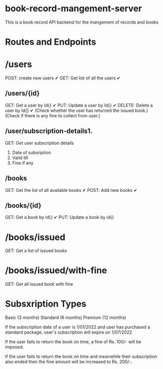 # book-record-mangement-server
This is a book record API backend for the 
mangement of records and books

# Routes and Endpoints

# /users
POST: create new users ✔
GET: Get list of all the users ✔


## /users/{id}
GET: Get a user by Id{} ✔
PUT: Update a user by Id{} ✔
DELETE: Delete a user by Id{} ✔
(Check whether the user has returned the issued book.) 
(Check if there is any fine to collect from user.)

## /user/subscription-details1. 
GET: Get user subscription details
1. Date of subsription
2. Valid till
3. Fine if any

## /books
GET: Get the list of all available books ✔
POST: Add new books ✔

## /books/{id}
GET: Get a book by id{} ✔
PUT: Update a book by id{}

# /books/issued
GET: Get a list of issued books

# /books/issued/with-fine
GET: Get all issued book with fine

# Subsxription Types
Basic (3 months)
Standard (6 months)
Premium (12 months)

If the subscription date of a user is 1/01/2022 and user has purchased a 
standard package, user's subscription will expire on 1/07/2022

If the user fails to return the book on time, a fine of Rs. 100/- will be imposed.

If the user fails to return the book on time and meanwhile their subscription also ended
then the fine amount will be increased to Rs. 200/-.
